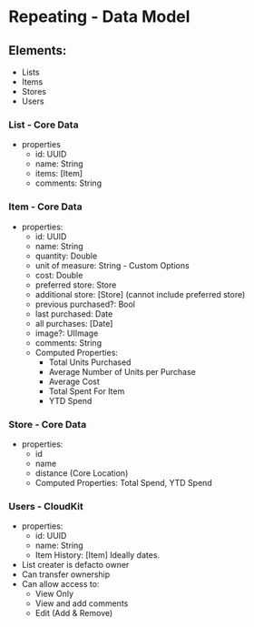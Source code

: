 #  Repeating - Data Model


## Elements:
- Lists
- Items
- Stores
- Users

### List - Core Data
- properties
  - id: UUID
  - name: String
  - items: [Item]
  - comments: String

### Item - Core Data
- properties:
  - id: UUID
  - name: String
  - quantity: Double
  - unit of measure: String - Custom Options
  - cost: Double
  - preferred store: Store
  - additional store: [Store] (cannot include preferred store)
  - previous purchased?: Bool
  - last purchased: Date  
  - all purchases: [Date]
  - image?: UIImage
  - comments: String
  - Computed Properties:
    - Total Units Purchased
    - Average Number of Units per Purchase
    - Average Cost
    - Total Spent For Item
    - YTD Spend
  
### Store - Core Data
- properties:
  - id
  - name
  - distance (Core Location)
  - Computed Properties: Total Spend, YTD Spend

### Users - CloudKit
- properties:
  - id: UUID
  - name: String
  - Item History: [Item] Ideally dates.
- List creater is defacto owner
- Can transfer ownership
- Can allow access to:
  - View Only
  - View and add comments
  - Edit (Add & Remove)
